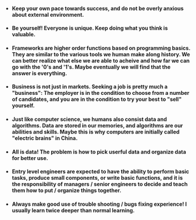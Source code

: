 - #### Keep your own pace towards success, and do not be overly anxious about external environment. 
- #### Be yourself! Everyone is unique. Keep doing what you think is valuable. 
- #### Frameworks are higher order functions based on programming basics. They are similar to the various tools we human make along history. We can better realize what else we are able to acheive and how far we can go with the '0's and '1's. Maybe eventually we will find that the answer is everything. 
- #### Business is not just in markets. Seeking a job is pretty much a "business": The employer is in the condition to choose from a number of candidates, and you are in the condition to try your best to "sell" yourself.
- #### Just like computer science, we humans also consist data and algorithms. Data are stored in our memories, and algorithms are our abilities and skills. Maybe this is why computers are initially called "electric brains" in China.
- #### All is data! The problem is how to pick userful data and organize data for better use.
- #### Entry level engineers are expected to have the ability to perform basic tasks, produce small components, or write basic functions, and it is the responsibility of managers / senior engineers to decide and teach them how to put / organize things together.
- #### Always make good use of trouble shooting / bugs fixing experience! I usually learn twice deeper than normal learning.
